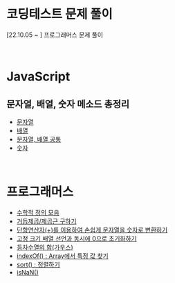 # 코딩테스트 문제 풀이

[22.10.05 ~ ] 프로그래머스 문제 풀이

<br>

# JavaScript

## 문자열, 배열, 숫자 메소드 총정리

- [문자열](https://github.com/Annie-Cho/study_codingTest/blob/master/programmers/SUMMARY.md#%EB%AC%B8%EC%9E%90%EC%97%B4string)
- [배열](https://github.com/Annie-Cho/study_codingTest/blob/master/programmers/SUMMARY.md#%EB%B0%B0%EC%97%B4array)
- [문자열, 배열 공통](https://github.com/Annie-Cho/study_codingTest/blob/master/programmers/SUMMARY.md#%EB%AC%B8%EC%9E%90%EC%97%B4-%EB%B0%B0%EC%97%B4-%EA%B3%B5%ED%86%B5)
- [숫자](https://github.com/Annie-Cho/study_codingTest/blob/master/programmers/SUMMARY.md#%EC%88%AB%EC%9E%90number)

<br>

# 프로그래머스

- [수학적 정의 모음](https://github.com/Annie-Cho/study_codingTest/blob/master/programmers/SUMMARY.md#%EC%A0%95%EC%9D%98-%EB%AA%A8%EC%9D%8C-1-3-1-12-1-30)
- [거듭제곱/제곱근 구하기](https://github.com/Annie-Cho/study_codingTest/blob/master/programmers/SUMMARY.md#%EA%B1%B0%EB%93%AD%EC%A0%9C%EA%B3%B1--%EC%A0%9C%EA%B3%B1%EA%B7%BC-%EA%B5%AC%ED%95%98%EA%B8%B0-1-5-1-26)
- [단항연산자(+)를 이용하여 손쉽게 문자열을 숫자로 변환하기](https://github.com/Annie-Cho/study_codingTest/blob/master/programmers/SUMMARY.md#%EB%8B%A8%ED%95%AD%EC%97%B0%EC%82%B0%EC%9E%90%EB%A5%BC-%EC%9D%B4%EC%9A%A9%ED%95%98%EC%97%AC-%EC%86%90%EC%89%BD%EA%B2%8C-%EB%AC%B8%EC%9E%90%EC%97%B4%EC%9D%84-%EC%88%AB%EC%9E%90%EB%A1%9C-%EB%B3%80%ED%99%98%ED%95%98%EA%B8%B0-1-9)
- [고정 크기 배열 선언과 동시에 0으로 초기화하기](https://github.com/Annie-Cho/study_codingTest/blob/master/programmers/SUMMARY.md#%EA%B3%A0%EC%A0%95-%ED%81%AC%EA%B8%B0-%EB%B0%B0%EC%97%B4-%EC%84%A0%EC%96%B8%EA%B3%BC-%EB%8F%99%EC%8B%9C%EC%97%90-0%EC%9C%BC%EB%A1%9C-%EC%B4%88%EA%B8%B0%ED%95%98%EA%B8%B0-1-11)
- [등차수열의 합(가우스)](https://github.com/Annie-Cho/study_codingTest/blob/master/programmers/SUMMARY.md#%EB%93%B1%EC%B0%A8%EC%88%98%EC%97%B4%EC%9D%98-%ED%95%A9%EA%B0%80%EC%9A%B0%EC%8A%A4-1-14)
- [indexOf() : Array에서 특정 값 찾기](https://github.com/Annie-Cho/study_codingTest/blob/master/programmers/SUMMARY.md#indexof--array%EC%97%90%EC%84%9C-%ED%8A%B9%EC%A0%95-%EA%B0%92-%EC%B0%BE%EA%B8%B0-1-15)
- [sort() : 정렬하기](https://github.com/Annie-Cho/study_codingTest/blob/master/programmers/SUMMARY.md#sort--%EC%A0%95%EB%A0%AC%ED%95%98%EA%B8%B0)
- [isNaN()](https://github.com/Annie-Cho/study_codingTest/blob/master/programmers/SUMMARY.md#isnan)
